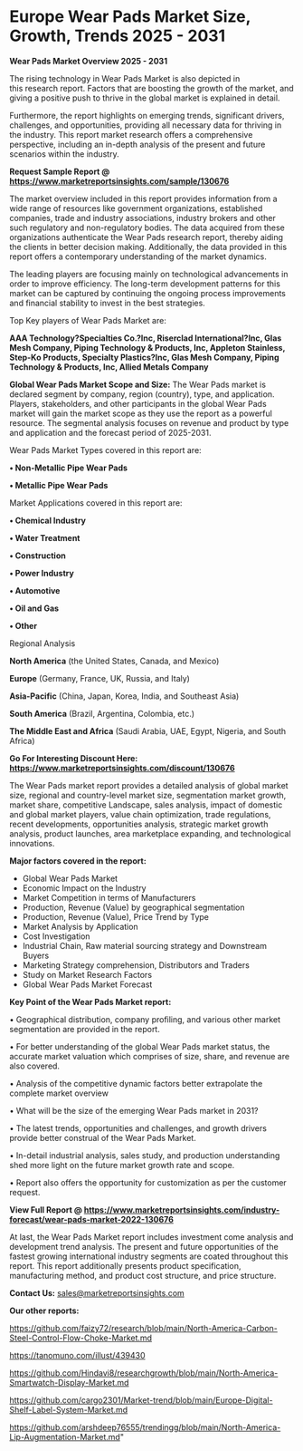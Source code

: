  # Europe Wear Pads Market Size, Growth, Trends 2025 - 2031

<Strong> Wear Pads Market Overview 2025 - 2031</strong>

The rising technology in Wear Pads Market is also depicted in this research report. Factors that are boosting the growth of the market, and giving a positive push to thrive in the global market is explained in detail.

Furthermore, the report highlights on emerging trends, significant drivers, challenges, and opportunities, providing all necessary data for thriving in the industry. This report market research offers a comprehensive perspective, including an in-depth analysis of the present and future scenarios within the industry.

<strong>Request Sample Report @ <a href=https://www.marketreportsinsights.com/sample/130676>https://www.marketreportsinsights.com/sample/130676</a></strong>

The market overview included in this report provides information from a wide range of resources like government organizations, established companies, trade and industry associations, industry brokers and other such regulatory and non-regulatory bodies. The data acquired from these organizations authenticate the Wear Pads research report, thereby aiding the clients in better decision making. Additionally, the data provided in this report offers a contemporary understanding of the market dynamics.

The leading players are focusing mainly on technological advancements in order to improve efficiency. The long-term development patterns for this market can be captured by continuing the ongoing process improvements and financial stability to invest in the best strategies.

Top Key players of Wear Pads Market are:

<strong>AAA Technology?Specialties Co.?Inc, Riserclad International?Inc, Glas Mesh Company, Piping Technology & Products, Inc, Appleton Stainless, Step-Ko Products, Specialty Plastics?Inc, Glas Mesh Company, Piping Technology & Products, Inc, Allied Metals Company</strong>

<strong><b>Global Wear Pads Market Scope and Size:</b></strong>
The Wear Pads market is declared segment by company, region (country), type, and application. Players, stakeholders, and other participants in the global Wear Pads market will gain the market scope as they use the report as a powerful resource. The segmental analysis focuses on revenue and product by type and application and the forecast period of 2025-2031.

Wear Pads Market Types covered in this report are:

<strong>• Non-Metallic Pipe Wear Pads

• Metallic Pipe Wear Pads</strong>

Market Applications covered in this report are:

<strong>• Chemical Industry

• Water Treatment

• Construction

• Power Industry

• Automotive

• Oil and Gas

• Other</strong> 

Regional Analysis

<strong>North America</strong> (the United States, Canada, and Mexico)

<strong>Europe</strong> (Germany, France, UK, Russia, and Italy)

<strong>Asia-Pacific</strong> (China, Japan, Korea, India, and Southeast Asia)

<strong>South America</strong> (Brazil, Argentina, Colombia, etc.)

<strong>The Middle East and Africa</strong> (Saudi Arabia, UAE, Egypt, Nigeria, and South Africa)

<strong>Go For Interesting Discount Here: <a href=https://www.marketreportsinsights.com/discount/130676>https://www.marketreportsinsights.com/discount/130676</a></strong>

The Wear Pads market report provides a detailed analysis of global market size, regional and country-level market size, segmentation market growth, market share, competitive Landscape, sales analysis, impact of domestic and global market players, value chain optimization, trade regulations, recent developments, opportunities analysis, strategic market growth analysis, product launches, area marketplace expanding, and technological innovations.

<strong><b>Major factors covered in the report:</b></strong>
<ul>
  <li>Global Wear Pads Market </li>
  <li>Economic Impact on the Industry</li>
  <li>Market Competition in terms of Manufacturers</li>
  <li>Production, Revenue (Value) by geographical segmentation</li>
  <li>Production, Revenue (Value), Price Trend by Type</li>
  <li>Market Analysis by Application</li>
  <li>Cost Investigation</li>
  <li>Industrial Chain, Raw material sourcing strategy and Downstream Buyers</li>
  <li>Marketing Strategy comprehension, Distributors and Traders</li>
  <li>Study on Market Research Factors</li>
  <li>Global Wear Pads Market Forecast</li>
</ul>

<strong><b>Key Point of the Wear Pads Market report:</b></strong>

• Geographical distribution, company profiling, and various other market segmentation are provided in the report.

• For better understanding of the global Wear Pads market status, the accurate market valuation which comprises of size, share, and revenue are also covered.

• Analysis of the competitive dynamic factors better extrapolate the complete market overview

• What will be the size of the emerging Wear Pads market in 2031?

• The latest trends, opportunities and challenges, and growth drivers provide better construal of the Wear Pads Market.

• In-detail industrial analysis, sales study, and production understanding shed more light on the future market growth rate and scope.

• Report also offers the opportunity for customization as per the customer request.

<strong><b>View Full Report @ <a href=https://www.marketreportsinsights.com/industry-forecast/wear-pads-market-2022-130676>https://www.marketreportsinsights.com/industry-forecast/wear-pads-market-2022-130676</a></b></strong>


At last, the Wear Pads Market report includes investment come analysis and development trend analysis. The present and future opportunities of the fastest growing international industry segments are coated throughout this report. This report additionally presents product specification, manufacturing method, and product cost structure, and price structure.

<strong>Contact Us:</strong>
sales@marketreportsinsights.com

<strong>Our other reports:</strong>

<a href=https://github.com/faizy72/research/blob/main/North-America-Carbon-Steel-Control-Flow-Choke-Market.md>https://github.com/faizy72/research/blob/main/North-America-Carbon-Steel-Control-Flow-Choke-Market.md</a>

<a href=https://tanomuno.com/illust/439430>https://tanomuno.com/illust/439430</a>

<a href=https://github.com/Hindavi8/researchgrowth/blob/main/North-America-Smartwatch-Display-Market.md>https://github.com/Hindavi8/researchgrowth/blob/main/North-America-Smartwatch-Display-Market.md</a>

<a href=https://github.com/cargo2301/Market-trend/blob/main/Europe-Digital-Shelf-Label-System-Market.md>https://github.com/cargo2301/Market-trend/blob/main/Europe-Digital-Shelf-Label-System-Market.md</a>

<a href=https://github.com/arshdeep76555/trendingg/blob/main/North-America-Lip-Augmentation-Market.md>https://github.com/arshdeep76555/trendingg/blob/main/North-America-Lip-Augmentation-Market.md</a>"
